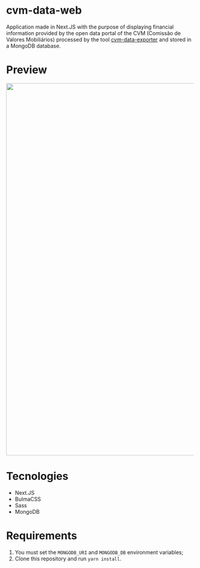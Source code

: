 # cvm-data-web

Application made in Next.JS with the purpose of displaying financial information provided by the open data portal of the CVM (Comissão de Valores Mobiliários) processed by the tool [cvm-data-exporter](https://github.com/jose-almir/cvm-data-exporter) and stored in a MongoDB database.

# Preview
<img src="https://user-images.githubusercontent.com/50648379/235206246-a5880962-4cdb-4f80-9850-2298ba34b29b.gif" width="1000"/>

# Tecnologies

- Next.JS
- BulmaCSS
- Sass
- MongoDB

# Requirements

1. You must set the `MONGODB_URI` and `MONGODB_DB` environment variables;
2. Clone this repository and run `yarn install`.
